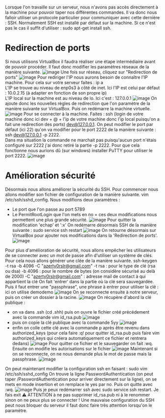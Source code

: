 Lorsque l'on travaille sur un serveur, nous n'avons pas accès directement à la machine pour pouvoir taper nos différentes commandes. Il va donc nous falloir utiliser un protocole particulier pour communiquer avec cette dernière : SSH. Normalement SSH est installé par défaut sur la machine. Si ce n'est pas le cas il suffit d'utiliser : sudo apt-get install ssh. 

# Redirection de ports
Si nous utilisons VirtualBox il faudra réaliser une étape intermédiaire avant de pouvoir procéder. Il faut donc modifier les paramètres réseaux de la manière suivante. 
![image](https://github.com/user-attachments/assets/ca74e5ab-8c8d-4e31-b24e-1e81aa9c6c62)
Une fois sur réseau, cliquez sur "Redirection de ports"
![image](https://github.com/user-attachments/assets/1edf496f-0ad5-48be-84c4-9b9a1c9f9779)
Pour rediriger l'IP nous aurons besoin de connaître l'IP machine. Pour cela sur votre serveur faites : ip a  
L'IP se trouve au niveau de enp0s3 à côté de inet. Ici l'IP est celui par défaut : 10.0.2.15 (à adapter en fonction de son propre ip)  
L'IP local sur la machine est au niveau de lo. Ici c'est : 127.0.0.1
![image](https://github.com/user-attachments/assets/89f2730c-3659-404e-805f-b076a1d5a95c)
On ajoute donc les nouvelles règles de redirection que l'on paramètre de la manière suivante sur VirtualBox. Puis on redémarre la machine virtuelle.
![image](https://github.com/user-attachments/assets/ca41e9ca-7d9d-4239-b136-0cf481a7f29a)
Pour se connecter à la machine. Faites : ssh (login de votre machine donc ici dev + @ + l'ip de votre machine donc l'ip local puisqu'on a fait une redirection des ports) dev@127.0.0.1. On peut modifier le port par défaut (ici 22) qu'on va modifier pour le port 2222 de la manière suivante :
ssh dev@127.0.0.1 -p 2222.  
Dans ma situation la commande ne marchait pas puisqu'aucun port n'étais configuré sur 2222 j'ai donc retiré la partie -p 2222. Pour que cela fonctionne nous aurions dû (sur windows) installer PuTTY pour utiliser le port 2222.
![image](https://github.com/user-attachments/assets/143201eb-79a2-473f-9453-df3a08ab7dce)

# Amélioration sécurité
Désormais nous allons améliorer la sécurité du SSH. Pour commencer nous allons modifier son fichier de configuration de la manière suivante. vim /etc/ssh/sshd_config.
Nous modifions deux paramètres : 
- Le port que l'on passe au port 5789
- Le PermitRootLogin que l'on mets en no
= ces deux modifications nous permettent une plus grande sécurité.
![image](https://github.com/user-attachments/assets/ead732f7-5a14-438a-8f4e-0c7c1e370b8f)
Pour quitter la modification 'echap' et ':x'
On redémarre désormais SSH de la manière suivante : sudo service ssh restart
![image](https://github.com/user-attachments/assets/dae17e92-b30d-45a3-a61f-5e7fd8dabec5)
On retourne désormais sur VirtualBox pour ajouter nos modifications dans la 'Redirection de ports'.
![image](https://github.com/user-attachments/assets/aed4c90a-3497-4898-b87c-6e24f576d0d5)

Pour plus d'amélioration de sécurité, nous allons empêcher les utilisateurs de se connecter avec un mot de passe afin d'utiliser un système de clés.
Pour cela nous allons générer une clée de la manière suivante.
ssh-keygen -t rsa -b 4096 -C "azerty0rslr@gmail.com"
-t rsa : pour le type de clé (rsa ou dsa)
-b 4096 : pour le nombre de bytes (on considère sécurisé au delà de 2000)
-C "azerty0rslr@gmail.com" : adresse mail de contact à qui appartient la clé
On fait 'entrer' dans la partie où la clé sera sauvegardée.
Puis il faut entrer une "passphrase", une phrase à entrer pour utiliser la clé : ici on utilise demodemo
![image](https://github.com/user-attachments/assets/35b54976-2617-4d51-a7c2-92f3553ee071)
On se reconnecte ensuite à notre serveur, puis on créer un dossier à la racine. 
![image](https://github.com/user-attachments/assets/de35d0c1-6d35-403e-8475-d17710c7dfb7)
On récupère d'abord la clé publique :
- on va dans .ssh (cd .shh) puis on ouvre le fichier créé précédement avec la commande vim id_rsa.pub
![image](https://github.com/user-attachments/assets/5e9a6f1c-eb83-46be-bff0-86633f1c47b6)
- puis on copie la clé publique avec la commande 5yy 
![image](https://github.com/user-attachments/assets/1d5116ec-e653-40ab-95f9-985e108cc735)
- enfin on colle cette clé avec la commande p après être revenu dans authorized_keys (pour cela faire :q! pour quitter id_rsa.pub puis faire vim authorized_keys qui créera automatiquement ce fichier et rentrera dedans)
![image](https://github.com/user-attachments/assets/f09cec53-faef-4fcc-b3e5-558c634335fd)
Pour quitter ce fichier et le sauvegarder on fait :wq. Ensuite on modifie les autorisations sur le fichier
![image](https://github.com/user-attachments/assets/f86ac605-6fd1-4aed-a49f-283f9fb85a53)
Maintenant si on se reconnecte, on ne nous demande plus le mot de passe mais la passphrase.
![image](https://github.com/user-attachments/assets/62a79a8a-dd87-4469-bff0-580efbf5966d)

On peut maintenant modifier la configuration ssh en faisant :
sudo vim /etc/ssh/sshd_config
On trouve la ligne PasswordAuthentication (on peut taper /PasswordAuthentication pour arriver directement sur la ligne), on se mets en mode insertion et on remplace le yes par no. Puis on quitte avec :wq.
![image](https://github.com/user-attachments/assets/d0593bfd-a499-4623-8a33-5f799c463425)
Puis je peux redémarrer ssh avec sudo service ssh restart. Je fais exit
⚠️ ATTENTION à ne pas supprimer id_rsa.pub ni à le renommer sinon on ne peux plus se connecter !
Une mauvaise configuration du SSH peut nous bloquer du serveur il faut donc faire très attention lorsqu'on le paramètre.



